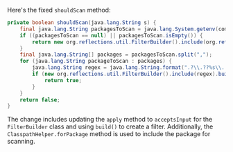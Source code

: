 Here's the fixed `shouldScan` method:

```java
private boolean shouldScan(java.lang.String s) {
    final java.lang.String packagesToScan = java.lang.System.getenv(com.thoughtworks.gauge.GaugeConstant.PACKAGE_TO_SCAN);
    if ((packagesToScan == null) || packagesToScan.isEmpty()) {
        return new org.reflections.util.FilterBuilder().include(org.reflections.util.ClasspathHelper.forPackage(s)).build().acceptsInput(s);
    }
    final java.lang.String[] packages = packagesToScan.split(",");
    for (java.lang.String packageToScan : packages) {
        java.lang.String regex = java.lang.String.format(".?\\.??%s\\..+\\.class", packageToScan);
        if (new org.reflections.util.FilterBuilder().include(regex).build().acceptsInput(s)) {
            return true;
        }
    }
    return false;
}
```

The change includes updating the `apply` method to `acceptsInput` for the `FilterBuilder` class and using `build()` to create a filter. Additionally, the `ClasspathHelper.forPackage` method is used to include the package for scanning.